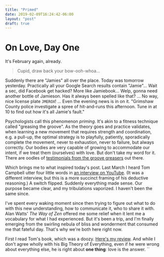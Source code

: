 ```yaml
---
title: "Primed"
date: 2019-02-09T16:24:42-06:00
layout: "post"
draft: true
---
```


# On Love, Day One

It's February again, already.

> Cupid, draw back your bow-ooh-whoa…

Suddenly there are "Jamies" all over the place. Today was tomorrow yesterday. Practically all your Google Search results contain "Jamie"... Wait a sec, did Facebook get hacked? More like Jamiebook... Welp, gonna need another bottle of Jamieson. Has it always been spelled like that? ... No way, nice license plate `JMEROX`! ... Even the evening news is in on it. "Grimshaw County police investigate a spree of hit-and-runs this afternoon. Tune in at 10 to find out how it's all Jamie's fault."

Psychologists call this phenomenon *priming*. It's akin to a fitness technique called "greasing the groove". As the theory goes and practice validates, when learning a new movement that requires strength and coordination, e.g. a pull-up, the optimal strategy is to playfully, patiently, sporadically complete the movement, never to exhaustion, never to failure, but always correctly. Our bodies are very capable of growing to accommodate our intent, if we treat them (ourselves) with love. But don't take my word for it. There are oodles of [testimonials from the groove greasers](https://www.reddit.com/r/bodyweightfitness/comments/9zrpga/grease_the_groove_is_truly_a_miracle/) out there.

Which brings me to what inspired today's post. Last March I heard Tom Campbell utter four little words in [an interview on YouTube](https://youtu.be/U5_z4C6LNKw?t=702). (It was a different interview, but this is a more succinct framing of his deductive reasoning.) A switch flipped. Suddenly everything made sense. Our purpose became clear, and my tribulations vaporized. I haven't been the same since.

I've spent every waking moment since then trying to figure out what to do with this new understanding, how to communicate it, who to share it with. Alan Watts' *The Way of Zen* offered me some relief when it lent me a vocabulary for what I had experienced. But it's been a trip, and I'm finally emerging from the swirling nebula of bliss and wonderment that consumed me that fateful day. That's why we're both here right now.

First I read Tom's book, which was a doozy. [Here's my review](https://www.goodreads.com/review/show/2316010950). And while I don't agree wholly with his Big Theory of Everything, even if he were wrong about everything else, he is right about **one thing**: love is the answer. ``




